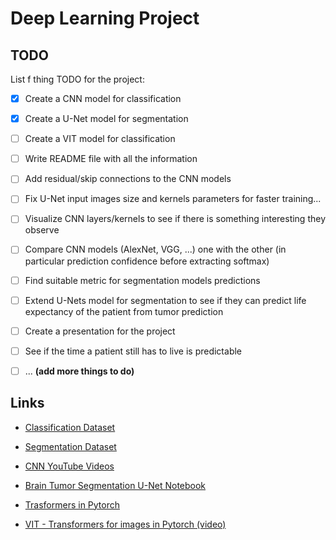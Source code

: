 # Deep Learning Project

## TODO

List f thing TODO for the project:

- [x] Create a CNN model for classification
- [x] Create a U-Net model for segmentation
- [ ] Create a VIT model for classification
- [ ] Write README file with all the information
- [ ] Add residual/skip connections to the CNN models
- [ ] Fix U-Net input images size and kernels parameters for faster training...
- [ ] Visualize CNN layers/kernels to see if there is something interesting they observe
- [ ] Compare CNN models (AlexNet, VGG, ...) one with the other (in particular prediction confidence before extracting softmax)
- [ ] Find suitable metric for segmentation models predictions
- [ ] Extend U-Nets model for segmentation to see if they can predict life expectancy of the patient from tumor prediction
- [ ] Create a presentation for the project
- [ ] See if the time a patient still has to live is predictable
- [ ] ... **(add more things to do)**



## Links

- [Classification Dataset](https://www.kaggle.com/datasets/masoudnickparvar/brain-tumor-mri-dataset)

- [Segmentation Dataset](https://www.kaggle.com/datasets/awsaf49/brats2020-training-data)

- [CNN YouTube Videos](https://www.youtube.com/watch?v=ArPaAX_PhIs&list=PLkDaE6sCZn6Gl29AoE31iwdVwSG-KnDzF)

- [Brain Tumor Segmentation U-Net Notebook](https://www.kaggle.com/code/auxeno/brain-tumour-segmentation-cv)

- [Trasformers in Pytorch](https://www.kaggle.com/code/auxeno/transformers-from-scratch-dl)

- [VIT - Transformers for images in Pytorch (video)](https://www.youtube.com/watch?v=ovB0ddFtzzA)
